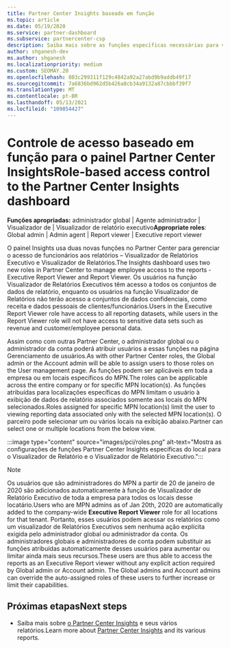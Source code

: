 ```yaml
---
title: Partner Center Insights baseado em função
ms.topic: article
ms.date: 05/19/2020
ms.service: partner-dashboard
ms.subservice: partnercenter-csp
description: Saiba mais sobre as funções específicas necessárias para ver Partner Center Insights. Elas incluem as funções de Visualizador de Relatório Executivo e Visualizador de Relatório.
author: shganesh-dev
ms.author: shganesh
ms.localizationpriority: medium
ms.custom: SEOMAY.20
ms.openlocfilehash: 803c299311f129c4842a92a27abd9b9addb49f17
ms.sourcegitcommit: 7a6836bd962d5b426a8cb34a9132a87cbbbf39f7
ms.translationtype: MT
ms.contentlocale: pt-BR
ms.lasthandoff: 05/13/2021
ms.locfileid: "109854427"
---
```

# <a name="role-based-access-control-to-the-partner-center-insights-dashboard"></a><span data-ttu-id="a4cef-104">Controle de acesso baseado em função para o painel Partner Center Insights</span><span class="sxs-lookup"><span data-stu-id="a4cef-104">Role-based access control to the Partner Center Insights dashboard</span></span>

<span data-ttu-id="a4cef-105">**Funções apropriadas:** administrador global | Agente administrador | Visualizador de | Visualizador de relatório executivo</span><span class="sxs-lookup"><span data-stu-id="a4cef-105">**Appropriate roles**: Global admin | Admin agent | Report viewer | Executive report viewer</span></span>

<span data-ttu-id="a4cef-106">O painel Insights usa duas novas funções no Partner Center para gerenciar o acesso de funcionários aos relatórios – Visualizador de Relatórios Executivo e Visualizador de Relatórios.</span><span class="sxs-lookup"><span data-stu-id="a4cef-106">The Insights dashboard uses two new roles in Partner Center to manage employee access to the reports - Executive Report Viewer and Report Viewer.</span></span>  <span data-ttu-id="a4cef-107">Os usuários na função Visualizador de Relatórios Executivos têm acesso a todos os conjuntos de dados de relatório, enquanto os usuários na função Visualizador de Relatórios não terão acesso a conjuntos de dados confidenciais, como receita e dados pessoais de clientes/funcionários.</span><span class="sxs-lookup"><span data-stu-id="a4cef-107">Users in the Executive Report Viewer role have access to all reporting datasets, while users in the Report Viewer role will not have access to sensitive data sets such as revenue and customer/employee personal data.</span></span>  

<span data-ttu-id="a4cef-108">Assim como com outras Partner Center, o administrador global ou o administrador da conta poderá atribuir usuários a essas funções na página Gerenciamento de usuários.</span><span class="sxs-lookup"><span data-stu-id="a4cef-108">As with other Partner Center roles, the Global admin or the Account admin will be able to assign users to those roles on the User management page.</span></span> <span data-ttu-id="a4cef-109">As funções podem ser aplicáveis em toda a empresa ou em locais específicos do MPN.</span><span class="sxs-lookup"><span data-stu-id="a4cef-109">The roles can be applicable across the entire company or for specific MPN location(s).</span></span> <span data-ttu-id="a4cef-110">As funções atribuídas para localizações específicas do MPN limitam o usuário à exibição de dados de relatório associados somente aos locais do MPN selecionados.</span><span class="sxs-lookup"><span data-stu-id="a4cef-110">Roles assigned for specific MPN location(s) limit the user to viewing reporting data associated only with the selected MPN location(s).</span></span> <span data-ttu-id="a4cef-111">O parceiro pode selecionar um ou vários locais na exibição abaixo.</span><span class="sxs-lookup"><span data-stu-id="a4cef-111">Partner can select one or multiple locations from the below view.</span></span>

:::image type="content" source="images/pci/roles.png" alt-text="Mostra as configurações de funções Partner Center Insights específicas do local para o Visualizador de Relatório e o Visualizador de Relatório Executivo.":::

>[!Note]
> <span data-ttu-id="a4cef-113">Os usuários que são administradores do MPN a partir de 20 de  janeiro de 2020 são adicionados automaticamente à função de Visualizador de Relatório Executivo de toda a empresa para todos os locais desse locatário.</span><span class="sxs-lookup"><span data-stu-id="a4cef-113">Users who are MPN admins as of Jan 20th, 2020 are automatically added to the company-wide **Executive Report Viewer** role for all locations for that tenant.</span></span> <span data-ttu-id="a4cef-114">Portanto, esses usuários podem acessar os relatórios como um visualizador de Relatórios Executivos sem nenhuma ação explícita exigida pelo administrador global ou administrador da conta. Os administradores globais e administradores de conta podem substituir as funções atribuídas automaticamente desses usuários para aumentar ou limitar ainda mais seus recursos.</span><span class="sxs-lookup"><span data-stu-id="a4cef-114">These users are thus able to access the reports as an Executive Report viewer without any explicit action required by Global admin or Account admin. The Global admins and Account admins can override the auto-assigned roles of these users to further increase or limit their capabilities.</span></span>

## <a name="next-steps"></a><span data-ttu-id="a4cef-115">Próximas etapas</span><span class="sxs-lookup"><span data-stu-id="a4cef-115">Next steps</span></span>

- <span data-ttu-id="a4cef-116">Saiba mais sobre [o Partner Center Insights](partner-center-insights.md) e seus vários relatórios.</span><span class="sxs-lookup"><span data-stu-id="a4cef-116">Learn more about [Partner Center Insights](partner-center-insights.md) and its various reports.</span></span>
